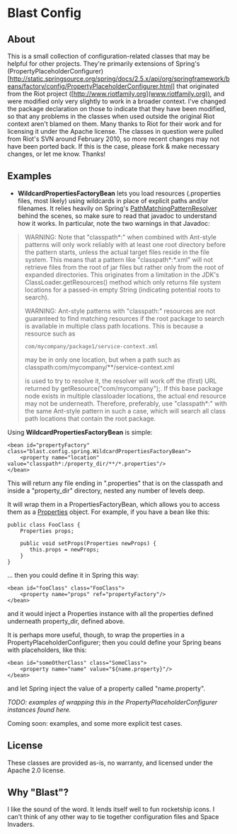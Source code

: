 Blast Config
============

About
-----

This is a small collection of configuration-related classes that may be helpful for other projects.
They're primarily extensions of Spring's (PropertyPlaceholderConfigurer)[http://static.springsource.org/spring/docs/2.5.x/api/org/springframework/beans/factory/config/PropertyPlaceholderConfigurer.html] that originated from the Riot project ([http://www.riotfamily.org](www.riotfamily.org)), and were modified only very slightly to work in a broader context.  I've changed the package declaration on those to indicate that they have been modified, so that any problems in the classes when used outside the original Riot context aren't blamed on them.  Many thanks to Riot for their work and for licensing it under the Apache license.
The classes in question were pulled from Riot's SVN around February 2010, so more recent changes may not have been ported back.  If this is the case, please fork & make necessary changes, or let me know.  Thanks!

Examples
--------

* **WildcardPropertiesFactoryBean** lets you load resources (.properties files, most likely) using wildcards in place of explicit paths and/or filenames.  It relies heavily on Spring's [PathMatchingPatternResolver](http://static.springsource.org/spring/docs/2.5.6/api/org/springframework/core/io/support/PathMatchingResourcePatternResolver.html) behind the scenes, so make sure to read that javadoc to understand how it works. In particular, note the two warnings in that Javadoc:

> WARNING: Note that "classpath*:" when combined with Ant-style patterns will only work reliably with at least one root directory before the pattern starts, unless the actual target files reside in the file system. This means that a pattern like "classpath*:*.xml" will not retrieve files from the root of jar files but rather only from the root of expanded directories. This originates from a limitation in the JDK's ClassLoader.getResources() method which only returns file system locations for a passed-in empty String (indicating potential roots to search).
>
> WARNING: Ant-style patterns with "classpath:" resources are not guaranteed to find matching resources if the root package to search is available in multiple class path locations. This is because a resource such as
>
>     com/mycompany/package1/service-context.xml
>
>may be in only one location, but when a path such as
>     classpath:com/mycompany/**/service-context.xml
>
>is used to try to resolve it, the resolver will work off the (first) URL returned by getResource("com/mycompany");. If this base package node exists in multiple classloader locations, the actual end resource may not be underneath. Therefore, preferably, use "classpath*:" with the same Ant-style pattern in such a case, which will search all class path locations that contain the root package.

Using **WildcardPropertiesFactoryBean** is simple:

    <bean id="propertyFactory" class="blast.config.spring.WildcardPropertiesFactoryBean">
        <property name="location" value="classpath*:/property_dir/**/*.properties"/>
    </bean>

This will return any file ending in ".properties" that is on the classpath and inside a "property_dir" directory, nested any number of levels deep.

It will wrap them in a PropertiesFactoryBean, which allows you to access them as a [Properties](http://java.sun.com/javase/6/docs/api/java/util/Properties.html) object.  For example, if you have a bean like this:

    public class FooClass {
        Properties props;

        public void setProps(Properties newProps) {
           this.props = newProps;
        }
    }

... then you could define it in Spring this way:

    <bean id="fooClass" class="FooClass">
        <property name="props" ref="propertyFactory"/>
    </bean>

and it would inject a Properties instance with all the properties defined underneath property_dir, defined above.

It is perhaps more useful, though, to wrap the properties in a PropertyPlaceholderConfigurer; then you could define your Spring beans with placeholders, like this:

    <bean id="someOtherClass" class="SomeClass">
        <property name="name" value="${name.property}"/>
    </bean>

and let Spring inject the value of a property called "name.property".

*TODO: examples of wrapping this in the PropertyPlaceholderConfigurer instances found here.*

Coming soon:  examples, and some more explicit test cases.


License
-------

These classes are provided as-is, no warranty, and licensed under the Apache 2.0 license.


Why "Blast"?
------------
I like the sound of the word. It lends itself well to fun rocketship icons. I can't think of any other way to tie together configuration files and Space Invaders.

